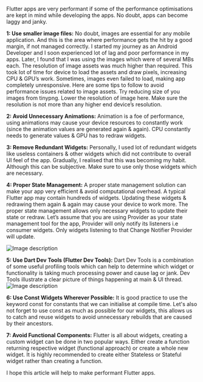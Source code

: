 Flutter apps are very performant if some of the performance optimisations are kept in mind while developing the apps. No doubt, apps can become laggy and janky.

**1: Use smaller image files:**
No doubt, images are essential for any mobile application. And this is the area where performance gets the hit by a good margin, if not managed correctly. I started my journey as an Android Developer and I soon experienced lot of lag and poor performance in my apps. Later, I found that I was using the images which were of several MBs each. The resolution of image assets was much higher than required.
This took lot of time for device to load the assets and draw pixels, increasing CPU & GPU’s work. Sometimes, images even failed to load, making app completely unresponsive.
Here are some tips to follow to avoid performance issues related to image assets.
Try reducing size of you images from tinypng.
Lower the resolution of image here. Make sure the resolution is not more than any higher end device’s resolution.

**2: Avoid Unnecessary Animations:**
Animation is a foe of performance, using animations may cause your device resources to constantly work (since the animation values are generated again & again). CPU constantly needs to generate values & GPU has to redraw widgets.

**3: Remove Redundant Widgets:**
Personally, I used lot of redundant widgets like useless containers & other widgets which did not contribute to overall UI feel of the app. Gradually, I realised that this was becoming my habit. Although this can be subjective. Make sure to use only those widgets which are necessary.

**4: Proper State Management:**
A proper state management solution can make your app very efficient & avoid computational overhead. A typical Flutter app may contain hundreds of widgets. Updating these widgets & redrawing them again & again may cause your device to work more. The proper state management allows only necessary widgets to update their state or redraw. Let’s assume that you are using Provider as your state management tool for the app, Provider will only notify its listeners i.e consumer widgets. Only widgets listening to that Change Notifier Provider will update.

![Image description](https://dev-to-uploads.s3.amazonaws.com/uploads/articles/4465dbpfwodw839nwa9x.png)

**5: Use Dart Dev Tools (Flutter Dev Tools):**
Dart Dev Tools is a combination of some useful profiling tools which can help to determine which widget or functionality is taking much processing power and cause lag or jank. Dev Tools illustrate a clear picture of things happening at main & UI thread.
![Image description](https://dev-to-uploads.s3.amazonaws.com/uploads/articles/6amt62j3cipedxg740tk.png)

**6: Use Const Widgets Wherever Possible:**
It is good practice to use the keyword const for constants that we can initialise at compile time. Let's also not forget to use const as much as possible for our widgets, this allows us to catch and reuse widgets to avoid unnecessary rebuilds that are caused by their ancestors.

**7: Avoid Functional Components:**
Flutter is all about widgets, creating a custom widget can be done in two popular ways. Either create a function returning respective widget (functional approach) or create a whole new widget. It is highly recommended to create either Stateless or Stateful widget rather than creating a function.

I hope this article will help to make performant Flutter apps.